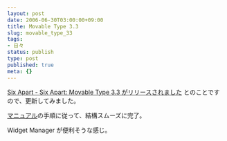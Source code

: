 ```yaml
---
layout: post
date: 2006-06-30T03:00:00+09:00
title: Movable Type 3.3
slug: movable_type_33
tags:
- 日々
status: publish
type: post
published: true
meta: {}
---
```

<a href="http://www.sixapart.jp/news/2006/06/28-1945.html" title="Six Apart - Six Apart: Movable Type 3.3 がリリースされました">Six Apart - Six Apart: Movable Type 3.3 がリリースされました</a>
とのことですので、更新してみました。

<a href="http://www.sixapart.jp/movabletype/manual/3.3/">マニュアル</a>の手順に従って、結構スムーズに完了。

Widget Manager が便利そうな感じ。
